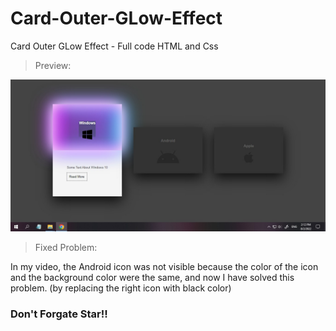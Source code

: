 # Card-Outer-GLow-Effect
Card Outer GLow Effect - Full code HTML and Css

> Preview:

<img src="./Card-Outer-GLow-Effect/img/0-preview-Glow-card.jpg">


> Fixed Problem:

In my video, the Android icon was not visible because the color of the icon and the background color were the same, and now I have solved this problem. (by replacing the right icon with black color)

### Don't Forgate Star!!
